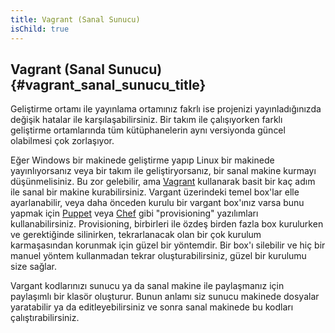 ```yaml
---
title: Vagrant (Sanal Sunucu)
isChild: true
---
```


## Vagrant (Sanal Sunucu) {#vagrant_sanal_sunucu_title}

Geliştirme ortamı ile yayınlama ortamınız fakrlı ise projenizi yayınladığınızda değişik hatalar ile 
karşılaşabilirsiniz. Bir takım ile çalışıyorken farklı geliştirme ortamlarında tüm kütüphanelerin aynı 
versiyonda güncel olabilmesi çok zorlaşıyor.

Eğer Windows bir makinede geliştirme yapıp Linux bir makinede yayınlıyorsanız veya bir takım ile geliştiryorsanız, 
bir sanal makine kurmayı düşünmelisiniz. Bu zor gelebilir, ama [Vagrant][vagrant] kullanarak basit bir kaç adım 
ile sanal bir makine kurabilirsiniz. Vargant üzerindeki temel box'lar elle ayarlanabilir, veya daha önceden kurulu 
bir vargant box'ınız varsa bunu yapmak için [Puppet][puppet] veya [Chef][chef] gibi "provisioning" yazılımları 
kullanabilirsiniz. Provisioning, birbirleri ile özdeş birden fazla box kurulurken ve gerektiğinde silinirken, 
tekrarlanacak olan bir çok kurulum karmaşasından korunmak için güzel bir yöntemdir. Bir box'ı silebilir ve 
hiç bir manuel yöntem kullanmadan tekrar oluşturabilirsiniz, güzel bir kurulumu size sağlar. 

Vargant kodlarınızı sunucu ya da sanal makine ile paylaşmanız için paylaşımlı bir klasör oluşturur. Bunun anlamı 
siz sunucu makinede dosyalar yaratabilir ya da editleyebilirsiniz ve sonra sanal makinede bu kodları 
çalıştırabilirsiniz.  

[vagrant]: http://vagrantup.com/
[puppet]: http://www.puppetlabs.com/
[chef]: http://www.opscode.com/
